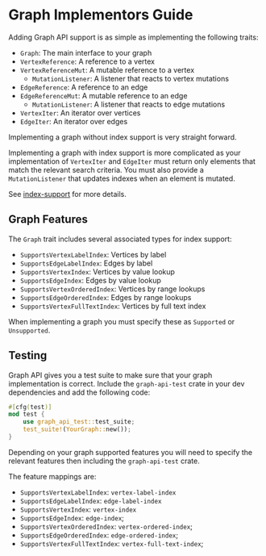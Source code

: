 # Graph Implementors Guide

Adding Graph API support is as simple as implementing the following traits:

* `Graph`: The main interface to your graph
* `VertexReference`: A reference to a vertex
* `VertexReferenceMut`: A mutable reference to a vertex
    * `MutationListener`: A listener that reacts to vertex mutations
* `EdgeReference`: A reference to an edge
* `EdgeReferenceMut`: A mutable reference to an edge
    * `MutationListener`: A listener that reacts to edge mutations
* `VertexIter`: An iterator over vertices
* `EdgeIter`: An iterator over edges

Implementing a graph without index support is very straight forward.

Implementing a graph with index support is more complicated as your implementation of `VertexIter` and `EdgeIter`
must return only elements that match the relevant search criteria.
You must also provide a `MutationListener` that updates indexes when an element is mutated.

See [index-support](./index-support.md) for more details.

## Graph Features

The `Graph` trait includes several associated types for index support:

* `SupportsVertexLabelIndex`: Vertices by label
* `SupportsEdgeLabelIndex`: Edges by label
* `SupportsVertexIndex`: Vertices by value lookup
* `SupportsEdgeIndex`: Edges by value lookup
* `SupportsVertexOrderedIndex`: Vertices by range lookups
* `SupportsEdgeOrderedIndex`:  Edges by range lookups
* `SupportsVertexFullTextIndex`: Vertices by full text index

When implementing a graph you must specify these as `Supported` or `Unsupported`.

## Testing

Graph API gives you a test suite to make sure that your graph implementation is correct.
Include the `graph-api-test` crate in your dev dependencies and add the following code:

```rust
#[cfg(test)]
mod test {
    use graph_api_test::test_suite;
    test_suite!(YourGraph::new());
}
```

Depending on your graph supported features you will need to specify the relevant features then including the
`graph-api-test` crate.

The feature mappings are:

* `SupportsVertexLabelIndex`: `vertex-label-index`
* `SupportsEdgeLabelIndex`: `edge-label-index`
* `SupportsVertexIndex`: `vertex-index`
* `SupportsEdgeIndex`: `edge-index`;
* `SupportsVertexOrderedIndex`: `vertex-ordered-index`;
* `SupportsEdgeOrderedIndex`: `edge-ordered-index`;
* `SupportsVertexFullTextIndex`: `vertex-full-text-index`;

